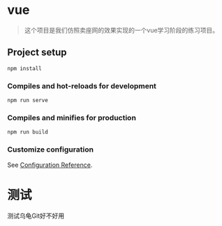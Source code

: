 # vue

> 这个项目是我们仿照卖座网的效果实现的一个vue学习阶段的练习项目。

## Project setup

```
npm install
```

### Compiles and hot-reloads for development
```
npm run serve
```

### Compiles and minifies for production
```
npm run build
```

### Customize configuration
See [Configuration Reference](https://cli.vuejs.org/config/).



# 测试

测试乌龟Git好不好用